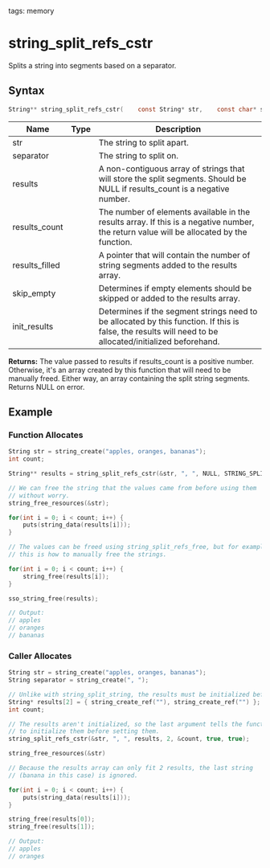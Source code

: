 tags: memory

# string_split_refs_cstr

Splits a string into segments based on a separator.

## Syntax

```c
String** string_split_refs_cstr(    const String* str,    const char* separator,    String** results,    int results_count,    int* results_filled,    bool skip_empty,    bool allocate_results);
```

| Name | Type | Description |
| --- | --- | --- |
| str |  | The string to split apart. |
| separator |  | The string to split on. |
| results |  | A non-contiguous array of strings that will store the split segments. Should be NULL if results_count is a negative number. |
| results_count |  | The number of elements available in the results array. If this is a negative number, the return value will be allocated by the function. |
| results_filled |  | A pointer that will contain the number of string segments added to the results array. |
| skip_empty |  | Determines if empty elements should be skipped or added to the results array. |
| init_results |  | Determines if the segment strings need to be allocated by this function. If this is false, the results will need to be allocated/initialized beforehand. |

**Returns:** The value passed to results if results_count is a positive number. Otherwise, it's an array created by this function that will need to be manually freed. Either way, an array containing the split string segments. Returns NULL on error.

## Example

### Function Allocates

```c
String str = string_create("apples, oranges, bananas");
int count;

String** results = string_split_refs_cstr(&str, ", ", NULL, STRING_SPLIT_ALLOCATE, &count, true, true);

// We can free the string that the values came from before using them
// without worry.
string_free_resources(&str);

for(int i = 0; i < count; i++) {
    puts(string_data(results[i]));
}

// The values can be freed using string_split_refs_free, but for examples case
// this is how to manually free the strings.

for(int i = 0; i < count; i++) {
    string_free(results[i]);
}

sso_string_free(results);

// Output:
// apples
// oranges
// bananas
```

### Caller Allocates

```c
String str = string_create("apples, oranges, bananas");
String separator = string_create(", ");

// Unlike with string_split_string, the results must be initialized beforehand.
String* results[2] = { string_create_ref(""), string_create_ref("") };
int count;

// The results aren't initialized, so the last argument tells the function
// to initialize them before setting them.
string_split_refs_cstr(&str, ", ", results, 2, &count, true, true);

string_free_resources(&str)

// Because the results array can only fit 2 results, the last string
// (banana in this case) is ignored.

for(int i = 0; i < count; i++) {
    puts(string_data(results[i]));
}

string_free(results[0]);
string_free(results[1]);

// Output:
// apples
// oranges
```